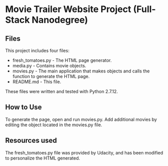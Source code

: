 # Movie Trailer Website Project (Full-Stack Nanodegree)

## Files

This project includes four files:

- fresh_tomatoes.py - The HTML page generator.
- media.py - Contains movie objects.
- movies.py - The main application that makes objects and calls the function to generate the HTML page.
- README.md - This file.

These files were written and tested with Python 2.7.12.

## How to Use

To generate the page, open and run movies.py. Add additional movies by editing the object located in the movies.py file.

## Resources used
The fresh_tomatoes.py file was provided by Udacity, and has been modified to personalize the HTML generated.
